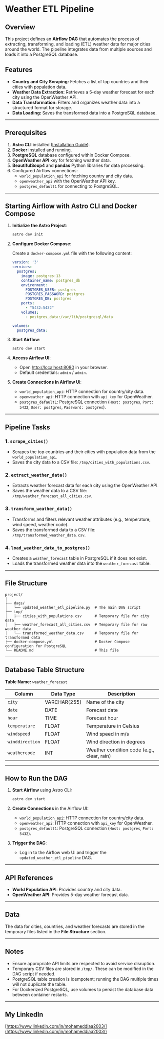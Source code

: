 

# Weather ETL Pipeline

## Overview

This project defines an **Airflow DAG** that automates the process of extracting, transforming, and loading (ETL) weather data for major cities around the world. The pipeline integrates data from multiple sources and loads it into a PostgreSQL database.

## Features

- **Country and City Scraping:** Fetches a list of top countries and their cities with population data.
- **Weather Data Extraction:** Retrieves a 5-day weather forecast for each city using the OpenWeather API.
- **Data Transformation:** Filters and organizes weather data into a structured format for storage.
- **Data Loading:** Saves the transformed data into a PostgreSQL database.

---

## Prerequisites

1. **Astro CLI** installed ([Installation Guide](<https://www.astronomer.io/docs/astro/cli/install-cli/?tab=windowswithwinget#install-the-astro-cli>)).
2. **Docker** installed and running.
3. **PostgreSQL** database configured within Docker Compose.
4. **OpenWeather API** key for fetching weather data.
5. **BeautifulSoup4** and **pandas** Python libraries for data processing.
6. Configured Airflow connections:
   - `world_population_api` for fetching country and city data.
   - `openweather_api` with the OpenWeather API key.
   - `postgres_default1` for connecting to PostgreSQL.

---

## Starting Airflow with Astro CLI and Docker Compose

1. **Initialize the Astro Project**:
   ```bash
   astro dev init
   ```

2. **Configure Docker Compose**:

   Create a `docker-compose.yml` file with the following content:

   ```yaml
   version: '3'
   services:
     postgres:
       image: postgres:13
       container_name: postgres_db
       environment:
         POSTGRES_USER: postgres
         POSTGRES_PASSWORD: postgres
         POSTGRES_DB: postgres
       ports:
         - "5432:5432"
       volumes:
         - postgres_data:/var/lib/postgresql/data

   volumes:
     postgres_data:
   ```

3. **Start Airflow**:
   ```bash
   astro dev start
   ```

4. **Access Airflow UI**:
   - Open [http://localhost:8080](http://localhost:8080) in your browser.
   - Default credentials: `admin` / `admin`.

5. **Create Connections in Airflow UI**:
   - `world_population_api`: HTTP connection for country/city data.
   - `openweather_api`: HTTP connection with `api_key` for OpenWeather.
   - `postgres_default1`: PostgreSQL connection (`Host: postgres`, `Port: 5432`, `User: postgres`, `Password: postgres`).

---

## Pipeline Tasks

### 1. **`scrape_cities()`**
   - Scrapes the top countries and their cities with population data from the `world_population_api`.
   - Saves the city data to a CSV file: `/tmp/cities_with_populations.csv`.

### 2. **`extract_weather_data()`**
   - Extracts weather forecast data for each city using the OpenWeather API.
   - Saves the weather data to a CSV file: `/tmp/weather_forecast_all_cities.csv`.

### 3. **`transform_weather_data()`**
   - Transforms and filters relevant weather attributes (e.g., temperature, wind speed, weather code).
   - Saves the transformed data to a CSV file: `/tmp/transformed_weather_data.csv`.

### 4. **`load_weather_data_to_postgres()`**
   - Creates a `weather_forecast` table in PostgreSQL if it does not exist.
   - Loads the transformed weather data into the `weather_forecast` table.

---

## File Structure

```
project/
│
├── dags/
│   └── updated_weather_etl_pipeline.py  # The main DAG script
├── tmp/
│   ├── cities_with_populations.csv      # Temporary file for city data
│   ├── weather_forecast_all_cities.csv  # Temporary file for raw weather data
│   └── transformed_weather_data.csv     # Temporary file for transformed data
├── docker-compose.yml                   # Docker Compose configuration for PostgreSQL
└── README.md                            # This file
```

---

## Database Table Structure

**Table Name:** `weather_forecast`

| Column         | Data Type   | Description                              |
|----------------|-------------|------------------------------------------|
| `city`         | VARCHAR(255)| Name of the city                        |
| `date`         | DATE        | Forecast date                           |
| `hour`         | TIME        | Forecast hour                           |
| `temperature`  | FLOAT       | Temperature in Celsius                  |
| `windspeed`    | FLOAT       | Wind speed in m/s                       |
| `winddirection`| FLOAT       | Wind direction in degrees               |
| `weathercode`  | INT         | Weather condition code (e.g., clear, rain) |

---

## How to Run the DAG

1. **Start Airflow** using Astro CLI:
   ```bash
   astro dev start
   ```

2. **Create Connections** in the Airflow UI:
   - `world_population_api`: HTTP connection for country/city data.
   - `openweather_api`: HTTP connection with `api_key` for OpenWeather.
   - `postgres_default1`: PostgreSQL connection (`Host: postgres`, `Port: 5432`).

3. **Trigger the DAG**:
   - Log in to the Airflow web UI and trigger the `updated_weather_etl_pipeline` DAG.

---

## API References

- **World Population API**: Provides country and city data.
- **OpenWeather API**: Provides 5-day weather forecast data.

---

## Data

The data for cities, countries, and weather forecasts are stored in the temporary files listed in the **File Structure** section.

---

## Notes

- Ensure appropriate API limits are respected to avoid service disruption.
- Temporary CSV files are stored in `/tmp/`. These can be modified in the DAG script if needed.
- PostgreSQL table creation is idempotent; running the DAG multiple times will not duplicate the table.
- For Dockerized PostgreSQL, use volumes to persist the database data between container restarts.

---

## My LinkedIn

[https://www.linkedin.com/in/mohameddiaa2003/](https://www.linkedin.com/in/mohameddiaa2003/)

